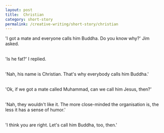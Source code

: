 ```yaml
---
layout: post
title:  Christian
category: short-story
permalink: /creative-writing/short-story/christian
---
```


'I got a mate and everyone calls him Buddha. Do you know why?' Jim asked.
<br /><br />

'Is he fat?' I replied.
<br /><br />

'Nah, his name is Christian. That's why everybody calls him Buddha.'
<br /><br />

'Ok, if we got a mate called Muhammad, can we call him Jesus, then?'
<br /><br />

'Nah, they wouldn't like it. The more close-minded the organisation is, the less it has a sense of humor.'
<br /><br />

'I think you are right. Let's call him Buddha, too, then.'
<br /><br />
